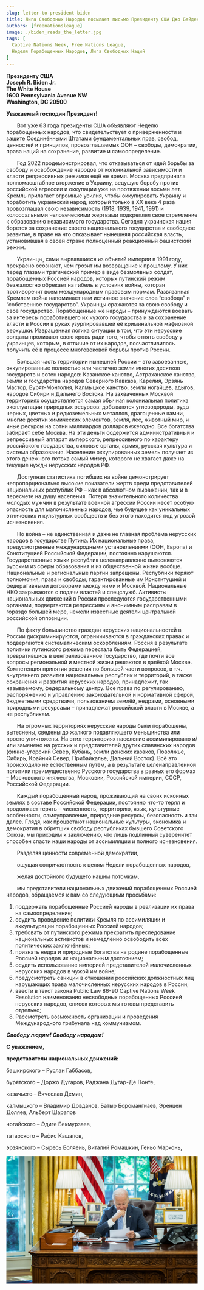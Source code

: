 ```yaml
---
slug: letter-to-president-biden
title: Лига Свободных Народов посылает письмо Президенту США Джо Байдену
authors: [freenationsleague]
image: ./biden_reads_the_letter.jpg
tags: [
  Captive Nations Week, Free Nations League,
  Неделя Порабощенных Народов, Лига Свободных Наций
]
---
```


**<div>Президенту США</div>**
**<div>Joseph R. Biden Jr.</div>**
**<div>The White House</div>**
**<div>1600 Pennsylvania Avenue NW</div>**
**<div>Washington, DC 20500</div>**

**<div class="text-center mb-3 mt-3">Уважаемый господин Президент!</div>**

&emsp;&emsp;Вот уже 63 года президенты США объявляют Неделю порабощенных народов, что свидетельствует о приверженности и защите Соединёнными Штатами фундаментальных прав, свобод, ценностей и принципов, провозглашаемых ООН – свободы, демократии, права наций на сохранение, развитие и самоопределение.

&emsp;&emsp;Год 2022 продемонстрировал, что отказываться от идей борьбы за свободу и освобождение народов от колониальной зависимости и власти репрессивных режимов ещё не время. 
Москва предприняла полномасштабное вторжение в Украину, ведущую борьбу против российской агрессии и оккупации уже на протяжении восьми лет. Кремль прилагает огромные усилия, чтобы оккупировать Украину и поработить украинский народ, который только в ХХ веке 4 раза провозглашал свою независимость (1918, 1939, 1941, 1991) и колоссальными человеческими жертвами подкреплял свое стремление к образованию независимого государства. Сегодня украинская нация борется за сохранение своего национального государства и свободное развитие, в праве на что отказывает нынешняя российская власть, установившая в своей стране полноценный реакционный фашистский режим.

&emsp;&emsp;Украинцы, сами вырвавшиеся из объятий империи в 1991 году, прекрасно осознают, чем грозит им возвращение к прошлому. У них перед глазами трагический пример в виде безмолвных солдат, порабощенных Россией народов, которых путинский режим безжалостно обрекает на гибель в условиях войны, которая противоречит всем международным правовым нормам. Развязанная Кремлем война напоминает нам истинное значение слов “свобода” и “собственное государство”. Украинцы сражаются за свою свободу и своё государство. Порабощенные же народы – принуждаются воевать за интересы поработившего их чужого государства и за сохранение власти в России в руках узурпировавшей её криминальной мафиозной верхушки. Извращенная логика ситуации в том, что эти нерусские солдаты проливают свою кровь ради того, чтобы отнять свободу у украинцев, которым, в отличие от их народов, посчастливилось получить её в процессе многовековой борьбы против России.

&emsp;&emsp;Большая часть территории нынешней России – это завоеванные, оккупированные полностью или частично земли многих десятков государств и сотен народов: Казанское ханство, Астраханское ханство, земли и государства народов Северного Кавказа, Карелия, Эрзянь Мастор, Бурят-Монголия, Калмыцкое ханство, земли ногайцев, адыгов, народов Сибири и Дальнего Востока. На захваченных Москвой территориях осуществляется самая обычная колониальная политика эксплуатации природных ресурсов: добываются углеводороды, руды черных, цветных и редкоземельных металлов, драгоценные камни, многие десятки химических элементов, земля, лес, животный мир, и иные ресурсы на сотни миллиардов долларов ежегодно. Все богатства забирает себе Москва. На эти деньги содержится административный и репрессивный аппарат имперского, репрессивного по характеру российского государства, силовые органы, армия, русская культура и система образования. Население оккупированных земель получает из этого денежного потока самый мизер, которого не хватает даже на текущие нужды нерусских народов РФ.

&emsp;&emsp;Доступная статистика погибших на войне демонстрирует непропорционально высокие показатели жертв среди представителей национальных республик РФ – как в абсолютном выражении, так и в пересчете на душу населения. Потеря значительного количества молодых мужчин в результате военной агрессии России несет особую опасность для малочисленных народов, чье будущее как уникальных этнических и культурных сообществ и без этого находится под угрозой исчезновения.

&emsp;&emsp;Но война – не единственная и даже не главная проблема нерусских народов в государстве Путина. Их национальные права, предусмотренные международными установлениями (ООН, Европа) и Конституцией Российской Федерации, постоянно нарушаются. Государственные языки республик целенаправленно вытесняются русским из сферы образования и из общественной жизни вообще. Национальные и региональные партии запрещены. Республики теряют полномочия, права и свободы, гарантированные им Конституцией и федеративными договорами между ними и Москвой. Национальные НКО закрываются с подачи властей и спецслужб. Активисты национальных движений в России преследуются государственными органами, подвергаются репрессиям и анонимным расправам в гораздо большей мере, нежели известные деятели центральной российской оппозиции.

&emsp;&emsp;По факту большинство граждан нерусских национальностей в России дискриминируются, ограничиваются в гражданских правах и подвергаются систематическим оскорблениям. Россия в результате политики путинского режима перестала быть Федерацией, превратившись в централизованное государство, где почти все вопросы региональной и местной жизни решаются в далёкой Москве. Компетенция принятия решения по большей части вопросов, в т.ч. внутреннего развития национальных республик и территорий, а также сохранения и развития нерусских народов, принадлежит, так называемому, федеральному центру. Все права по регулированию, распоряжению и управлению законодательной и нормативной сферой, бюджетными средствами, пользованием землёй, недрами, основными природными ресурсами – принадлежат российской власти в Москве, а не республикам.

&emsp;&emsp;На огромных территориях нерусские народы были порабощены, вытеснены, сведены до жалкого подавляющего меньшинства или просто уничтожены. На этих территориях население ассимилировано и/или заменено на русских и представителей других славянских народов (финно-угорский Север, Кубань, земли донских казаков, Поволжье, Сибирь, Крайний Север, Прибайкалье, Дальний Восток). Всё это происходило не естественным путём, а в результате целенаправленной политики преимущественно Русского государства в разных его формах – Московского княжества, Московии, Российской империи, СССР, Российской Федерации.

&emsp;&emsp;Каждый порабощенный народ, проживающий на своих исконных землях в составе Российской Федерации, постоянно что-то терял и продолжает терять – численность, территорию, язык, культурные особенности, самоуправление, природные ресурсы, безопасность и так далее. Глядя, как процветают национальные культуры, экономика и демократия в обретших свободу республиках бывшего Советского Союза, мы приходим к заключению, что лишь подлинный суверенитет способен спасти наши народы от ассимиляции и полного исчезновения.

&emsp;&emsp;Разделяя ценности современной демократии,

&emsp;&emsp;ощущая сопричастность к целям Недели порабощенных народов,

&emsp;&emsp;желая достойного будущего нашим потомкам,

&emsp;&emsp;мы представители национальных движений порабощенных Россией народов, обращаемся к вам со следующими просьбами:

1.	поддержать порабощенные Россией народы в реализации их права на самоопределение;
2.	осудить проведение политики Кремля по ассимиляции и аккультурации порабощенных Россией народов;
3.	требовать от путинского режима прекратить преследование национальных активистов и немедленно освободить всех политических заключённых;
4.	признать недра и природные богатства на родине порабощенные Россией народов их национальным достоянием;
5.	осудить использование империей представителей малочисленных нерусских народов в чужой им войне;
6.	предусмотреть санкции в отношении российских должностных лиц нарушающих права малочисленных нерусских народов в России;
7.	ввести в текст закона Public Law 86-90 Captive Nations Week Resolution наименования несвободных порабощенных Россией нерусских народов, список которых мы готовы представить отдельно;
8.	Рассмотреть возможность организации и проведения Международного трибунала над коммунизмом.

***<div>Свободу людям! Свободу народам!</div>***

**С уважением,**

**представители национальных движений:**

башкирского – Руслан Габбасов,

бурятского – Доржо Дугаров, Раджана Дугар-Де Понте,

казачьего – Вячеслав Демин,

калмыцкого – Владимир Довданов, Батыр Боромангнаев, Эренцен Доляев, Альберт Шарапов

ногайского – Эдиге Бекмурзаев,

татарского – Рафис Кашапов,

эрзянского – Сыресь Боляень, Виталий Ромашкин, Геньо Марконь,


![Letter to President Joe Biden](./biden_reads_the_letter.jpg)